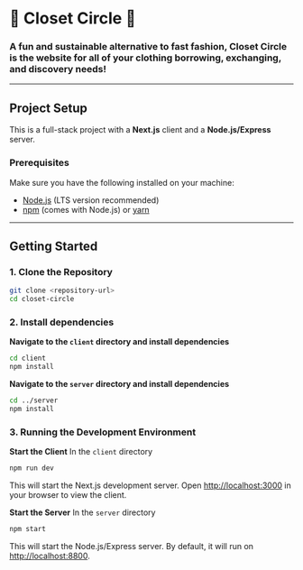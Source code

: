 # 👚 Closet Circle 👕
### A fun and sustainable alternative to fast fashion, Closet Circle is the website for all of your clothing borrowing, exchanging, and discovery needs!

---
## Project Setup


This is a full-stack project with a **Next.js** client and a **Node.js/Express** server.



### Prerequisites

Make sure you have the following installed on your machine:

- [Node.js](https://nodejs.org/) (LTS version recommended)
- [npm](https://www.npmjs.com/) (comes with Node.js) or [yarn](https://yarnpkg.com/)

---

## Getting Started

### 1. Clone the Repository
```bash
git clone <repository-url>
cd closet-circle
```
### 2. Install dependencies
**Navigate to the ```client``` directory and install dependencies**
```bash
cd client
npm install
```
**Navigate to the ```server``` directory and install dependencies**
```bash
cd ../server
npm install
```
### 3. Running the Development Environment
**Start the Client**
In the ```client``` directory
```bash
npm run dev
```
This will start the Next.js development server. Open [http://localhost:3000](http://localhost:3000) in your browser to view the client.

**Start the Server**
In the ```server``` directory
```bash
npm start
```
This will start the Node.js/Express server. By default, it will run on [http://localhost:8800](http://localhost:8800).
